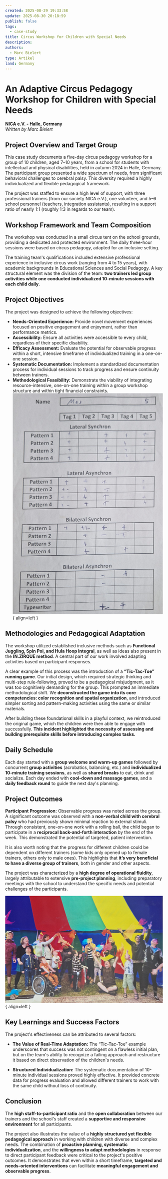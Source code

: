```yaml
---
created: 2025-08-29 19:33:58
update: 2025-08-30 20:18:59
publish: false
tags:
  - case-study
title: Circus Workshop for Children with Special Needs
description:
authors:
  - Marc Bielert
type: Artikel
land: Germany
---
```


# **An Adaptive Circus Pedagogy Workshop for Children with Special Needs**

**NICA e.V. \- Halle, Germany**  
*Written by Marc Bielert*

## **Project Overview and Target Group**  
 This case study documents a five-day circus pedagogy workshop for a group of 10 children, aged 7–10 years, from a school for students with intellectual and physical disabilities, held in autumn 2024 in Halle, Germany. The participant group presented a wide spectrum of needs, from significant behavioral challenges to cerebral palsy. This diversity required a highly individualized and flexible pedagogical framework.

The project was staffed to ensure a high level of support, with three professional trainers (from our society NICA e.V.), one volunteer, and 5–6 school personnel (teachers, integration assistants), resulting in a support ratio of nearly 1:1 (roughly 1:3 in regards to our team).

## **Workshop Framework and Team Composition**  
 The workshop was conducted in a small circus tent on the school grounds, providing a dedicated and protected environment. The daily three-hour sessions were based on circus pedagogy, adapted for an inclusive setting.

The training team's qualifications included extensive professional experience in inclusive circus work (ranging from 4 to 15 years), with academic backgrounds in Educational Sciences and Social Pedagogy. A key structural element was the division of the team: **two trainers led group activities while one conducted individualized 10-minute sessions with each child daily**.

## **Project Objectives**  
 The project was designed to achieve the following objectives:

* **Needs-Oriented Experience:** Provide novel movement experiences focused on positive engagement and enjoyment, rather than performance metrics.
* **Accessibility:** Ensure all activities were accessible to every child, regardless of their specific disability.
* **Efficacy Assessment:** Evaluate the potential for observable progress within a short, intensive timeframe of individualized training in a one-on-one session.
* **Systematic Documentation:** Implement a standardized documentation process for individual sessions to track progress and ensure continuity between trainers.
* **Methodological Feasibility:** Demonstrate the viability of integrating resource-intensive, one-on-one training within a group workshop structure and within tight financial constraints.
![Case-Study-Helen-Keller-1.jpg](img/Case-Study-Helen-Keller-1.jpg){ align=left }

## **Methodologies and Pedagogical Adaptation**  
 The workshop utilized established inclusive methods such as **Functional Juggling, Spin Poi, and Hula Hoop Integral**, as well as ideas also present in the **IN.ZIRQUE method**. A central part of our work involved adapting activities based on participant responses.

A clear example of this process was the introduction of a **“Tic-Tac-Toe” running game**. Our initial design, which required strategic thinking and multi-step rule-following, proved to be a pedagogical misjudgment, as it was too cognitively demanding for the group. This prompted an immediate methodological shift. We **deconstructed the game into its core competencies: color recognition and spatial organization**, and introduced simpler sorting and pattern-making activities using the same or similar materials.

After building these foundational skills in a playful context, we reintroduced the original game, which the children were then able to engage with successfully. **This incident highlighted the necessity of assessing and building prerequisite skills before introducing complex tasks.**

## **Daily Schedule**  
 Each day started with a **group welcome and warm-up games** followed by concurrent **group activities** (acrobatics, balancing, etc.) and **individualized 10-minute training sessions**, as well as **shared breaks** to eat, drink and socialize. Each day ended with **cool-down and massage games**, and a **daily feedback round** to guide the next day's planning.

## **Project Outcomes**  
 **Participant Progression:** Observable progress was noted across the group. A significant outcome was observed with a **non-verbal child with cerebral palsy** who had previously shown minimal reaction to external stimuli. Through consistent, one-on-one work with a rolling ball, the child began to participate in a **reciprocal back-and-forth interaction** by the end of the week. This demonstrated the potential of targeted, patient intervention.

It is also worth noting that the progress for different children could be dependent on different trainers (some kids only opened up to female trainers, others only to male ones). This highlights that **it’s very beneficial to have a diverse group of trainers**, both in gender and other aspects.

The project was characterized by a **high degree of operational fluidity**, largely attributable to extensive **pre-project planning**, including preparatory meetings with the school to understand the specific needs and potential challenges of the participants.

![Case Study Helen Keller - 2.jpg](img/Case-Study-Helen-Keller-2.jpg){ align=left }

## **Key Learnings and Success Factors**  
 The project's effectiveness can be attributed to several factors:

* **The Value of Real-Time Adaptation:** The “Tic-Tac-Toe” example underscores that success was not contingent on a flawless initial plan, but on the team's ability to recognize a failing approach and restructure it based on direct observation of the children's needs.

* **Structured Individualization:** The systematic documentation of 10-minute individual sessions proved highly effective. It provided concrete data for progress evaluation and allowed different trainers to work with the same child without loss of continuity.

## **Conclusion**  
 The **high staff-to-participant ratio** and the **open collaboration** between our trainers and the school's staff created a **supportive and responsive environment** for all participants.

The project also illustrates the value of a **highly structured yet flexible pedagogical approach** in working with children with diverse and complex needs. The combination of **proactive planning, systematic individualization**, and the **willingness to adapt methodologies** in response to direct participant feedback were critical to the project's positive outcomes. It demonstrates that even within a short timeframe, **targeted and needs-oriented interventions** can facilitate **meaningful engagement and observable progress**.


